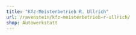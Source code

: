```yaml
---
title: "Kfz-Meisterbetrieb R. Ullrich"
url: /ravenstein/kfz-meisterbetrieb-r-ullrich/
shop: Autowerkstatt
---
```

